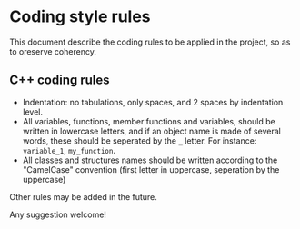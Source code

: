 # Coding style rules

This document describe the coding rules to be applied in the project, so as to oreserve coherency.

## C++ coding rules

 - Indentation: no tabulations, only spaces, and 2 spaces by indentation level.
 - All variables, functions, member functions and variables, should be written in lowercase letters, and if an object name is made of several words, these should be seperated by the `_` letter. For instance: `variable_1`, `my_function`.
 - All classes and structures names should be written according to the "CamelCase" convention (first letter in uppercase, seperation by the uppercase)
   

Other rules may be added in the future.

Any suggestion welcome!
 